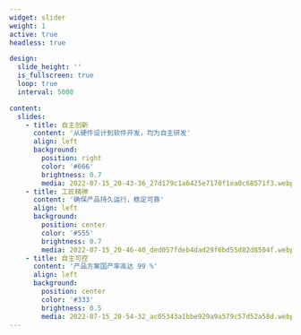 ```yaml
---
widget: slider
weight: 1
active: true
headless: true

design:
  slide_height: ''
  is_fullscreen: true
  loop: true
  interval: 5000

content:
  slides:
    - title: 自主创新
      content: '从硬件设计到软件开发，均为自主研发'
      align: left
      background:
        position: right
        color: '#666'
        brightness: 0.7
        media: 2022-07-15_20-43-36_27d179c1a6425e7170f1ea0c68571f3.webp
    - title: 工匠精神
      content: '确保产品持久运行，稳定可靠'
      align: left
      background:
        position: center
        color: '#555'
        brightness: 0.7
        media: 2022-07-15_20-46-40_ded057fdeb4dad29f6bd55d82d8504f.webp
    - title: 自主可控
      content: '产品方案国产率高达 99 %'
      align: left
      background:
        position: center
        color: '#333'
        brightness: 0.5
        media: 2022-07-15_20-54-32_ac05343a1bbe929a9a579c57d52a58d.webp
---
```

